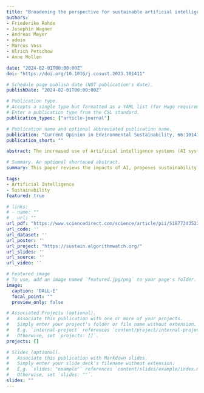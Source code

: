 ```yaml
---
title: "Broadening the perspective for sustainable artificial intelligence: sustainability criteria and indicators for artificial intelligence systems"
authors:
- Friederike Rohde
- Josephin Wagner
- Andreas Meyer
- admin
- Marcus Voss
- Ulrich Petschow
- Anne Mollen

date: "2024-02-01T00:00:00Z"
doi: "https://doi.org/10.1016/j.cosust.2023.101411"

# Schedule page publish date (NOT publication's date).
publishDate: "2024-02-01T00:00:00Z"

# Publication type.
# Accepts a single type but formatted as a YAML list (for Hugo requirements).
# Enter a publication type from the CSL standard.
publication_types: ["article-journal"]

# Publication name and optional abbreviated publication name.
publication: "Current Opinion in Environmental Sustainability, 66:101411"
publication_short: ""

abstract: The increased use of Artificial intelligence systems (AI systems) is associated with multifaceted social, environmental, and economic consequences. These include nontransparent decision-making processes, discrimination, increasing inequalities, rising energy consumption and greenhouse gas emissions in AI model development and application, and an increasing concentration of economic power. By considering the multidimensionality of sustainability, this paper takes steps toward substantiating the call for an overarching perspective on ‘sustainable AI.’ It presents the Sustainability Criteria and Indicators for Artificial Intelligence Systems (SCAIS) Framework, an assessment framework that contains a set of 19 sustainability criteria for sustainable AI and 67 indicators that are based on the results of a critical literature review, and expert workshops. Its interdisciplinary approach contributes a unique holistic perspective to facilitate and structure the discourse on sustainable AI. Further, it provides a concrete assessment framework that lays the foundation for developing standards and tools to support the conscious development and application of AI systems.

# Summary. An optional shortened abstract.
summary: This paper reviews the impacts of AI, proposes sustainability criteria, and introduces the SCAIS framework to assess AI systems from a comprehensive sustainability perspective.

tags:
- Artificial Intelligence
- Sustainability
featured: true

# links:
# - name: ""
#   url: ""
url_pdf: "https://www.sciencedirect.com/science/article/pii/S1877343523001586"
url_code: ''
url_dataset: ''
url_poster: ''
url_project: "https://sustain.algorithmwatch.org/"
url_slides: ''
url_source: ''
url_video: ''

# Featured image
# To use, add an image named `featured.jpg/png` to your page's folder. 
image:
  caption: 'DALL-E'
  focal_point: ""
  preview_only: false

# Associated Projects (optional).
#   Associate this publication with one or more of your projects.
#   Simply enter your project's folder or file name without extension.
#   E.g. `internal-project` references `content/project/internal-project/index.md`.
#   Otherwise, set `projects: []`.
projects: []

# Slides (optional).
#   Associate this publication with Markdown slides.
#   Simply enter your slide deck's filename without extension.
#   E.g. `slides: "example"` references `content/slides/example/index.md`.
#   Otherwise, set `slides: ""`.
slides: ""
---
```

